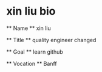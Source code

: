 # xin liu bio

** Name ** xin liu

** Title ** quality engineer changed

** Goal ** learn github

** Vocation ** Banff
